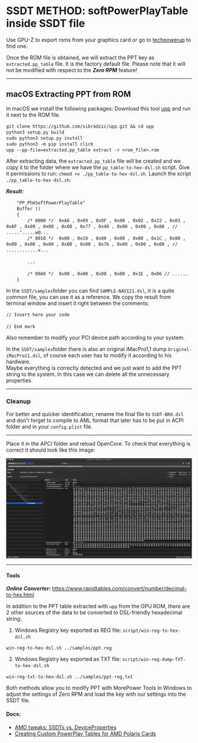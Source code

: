 # SSDT METHOD: softPowerPlayTable inside SSDT file

Use GPU-Z to export roms from your graphics card or go to [techpowerup](https://www.techpowerup.com/gpu-specs/) to find one.

Once the ROM file is obtained, we will extract the PPT key as `extracted.pp_table` file. It is the factory default file. Please note that it will not be modified with respect to the ***Zero RPM*** feature!

----

## macOS Extracting PPT from ROM
In macOS we install the following packages:
Download this tool [upp](https://github.com/sibradzic/upp) and run it next to the ROM file.

```shell
git clone https://github.com/sibradzic/upp.git && cd upp
python3 setup.py build
sudo python3 setup.py install
sudo python3 -m pip install click
upp --pp-file=extracted.pp_table extract -r <rom_file>.rom
```

After extracting data, the `extracted.pp_table` file will be created and we copy it to the folder where we have the `pp_table-to-hex-dsl.sh` script.
Give it permissions to run: `chmod +x ./pp_table-to-hex-dsl.sh`.
Launch the script `./pp_table-to-hex-dsl.sh`.

***Result:***
```text
	"PP_PhmSoftPowerPlayTable"
	Buffer ()
	{
		/* 0000 */  0xA6 , 0x09 , 0x0F , 0x00 , 0x02 , 0x22 , 0x03 , 0xAF , 0x09 , 0x00 , 0x00 , 0x77 , 0x40 , 0x00 , 0x00 , 0x80 , // .....".....w@...
		/* 0010 */  0x00 , 0x18 , 0x00 , 0x00 , 0x00 , 0x1C , 0x00 , 0x00 , 0x00 , 0x00 , 0x00 , 0x00 , 0x76 , 0x00 , 0x00 , 0x00 , // ............v...

		...

		/* 09A0 */  0x00 , 0x00 , 0x00 , 0x00 , 0x1E , 0x06 // ......
	}
```

In the `SSDT/samples`folder you can find `SAMPLE-NAVI21.dsl`, it is a quite common file, you can use it as a reference.
We copy the result from terminal window and insert it right between the comments:

```
// Insert here your code

// End mark
```

Also remember to modify your PCI device path according to your system.

In the `SSDT/samples`folder there is also an original iMacPro1,1 dump `Original-iMacPro11.dsl`, of course each user has to modify it according to his hardware.\
Maybe everything is correctly detected and we just want to add the PPT string to the system. In this case we can delete all the unnecessary properties.

---

### Cleanup

For better and quicker identification, rename the final file to `SSDT-BR0.dsl` and don't forget to compile to AML format that later has to be put in ACPI folder and in your `config.plist` file.

---

Place it in the APCI folder and reload OpenCore. To check that everything is correct it should look like this image:

![ioreg](./iorex_pp_ppt.png)

---

#### Tools

***Online Converter:*** https://www.rapidtables.com/convert/number/decimal-to-hex.html

In addition to the PPT table extracted with `upp` from the GPU ROM, there are 2 other sources of the data to be converted to DSL-friendly hexadecimal string:

1. Windows Registry key exported as REG file: `script/win-reg-to-hex-dsl.sh`
```
win-reg-to-hex-dsl.sh ../samples/ppt.reg
```

2. Windows Registry key exported as TXT file: `script/win-reg-dump-TXT-to-hex-dsl.sh`
```
win-reg-txt-to-hex-dsl.sh ../samples/ppt-reg.txt
```

Both methods allow you to modify PPT with MorePower Tools in Windows to adjust the settings of Zero RPM and load the key with our settings into the SSDT file.

#### Docs:

   * [AMD tweaks: SSDTs vs. DeviceProperties](https://github.com/5T33Z0/OC-Little-Translated/tree/main/11_Graphics/GPU/AMD_Radeon_Tweaks#method-2-selecting-specific-amd-framebuffers-via-deviceproperties)
   * [Creating Custom PowerPlay Tables for AMD Polaris Cards](https://github.com/5T33Z0/OC-Little-Translated/blob/main/11_Graphics/GPU/AMD_Radeon_Tweaks/Polaris_PowerPlay_Tables.md)
